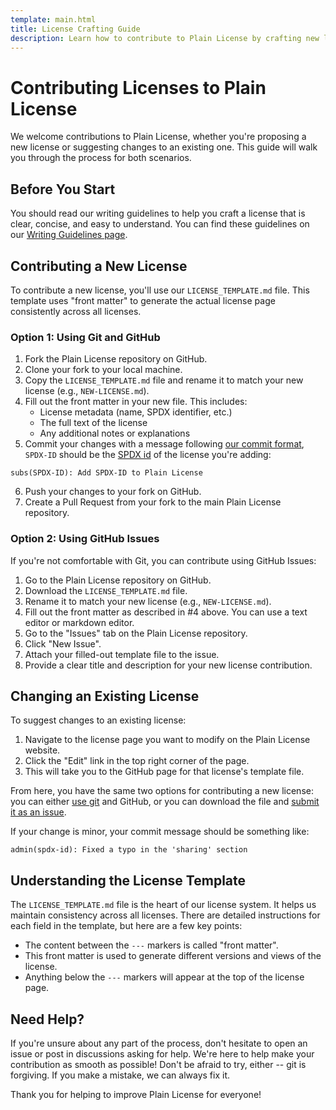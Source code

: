 ```yaml
---
template: main.html
title: License Crafting Guide
description: Learn how to contribute to Plain License by crafting new licenses or improving existing ones.
---
```

# Contributing Licenses to Plain License

We welcome contributions to Plain License, whether you're proposing a new license or suggesting changes to an existing one. This guide will walk you through the process for both scenarios.

## Before You Start

You should read our writing guidelines to help you craft a license that is clear, concise, and easy to understand. You can find these guidelines on our [Writing Guidelines page][writing].

## Contributing a New License

To contribute a new license, you'll use our `LICENSE_TEMPLATE.md` file. This template uses "front matter" to generate the actual license page consistently across all licenses.

### Option 1: Using Git and GitHub

1. Fork the Plain License repository on GitHub.
2. Clone your fork to your local machine.
3. Copy the `LICENSE_TEMPLATE.md` file and rename it to match your new license (e.g., `NEW-LICENSE.md`).
4. Fill out the front matter in your new file. This includes:
   - License metadata (name, SPDX identifier, etc.)
   - The full text of the license
   - Any additional notes or explanations
5.  Commit your changes with a message following [our commit format][commits], `SPDX-ID` should be the [SPDX id][spdx] of the license you're adding:
   ```git
   subs(SPDX-ID): Add SPDX-ID to Plain License
   ```
6.  Push your changes to your fork on GitHub.
7.  Create a Pull Request from your fork to the main Plain License repository.

### Option 2: Using GitHub Issues

If you're not comfortable with Git, you can contribute using GitHub Issues:

1. Go to the Plain License repository on GitHub.
2. Download the `LICENSE_TEMPLATE.md` file.
3. Rename it to match your new license (e.g., `NEW-LICENSE.md`).
4. Fill out the front matter as described in #4 above. You can use a text editor or markdown editor.
5. Go to the "Issues" tab on the Plain License repository.
6. Click "New Issue".
7. Attach your filled-out template file to the issue.
8. Provide a clear title and description for your new license contribution.

## Changing an Existing License

To suggest changes to an existing license:

1. Navigate to the license page you want to modify on the Plain License website.
2. Click the "Edit" link in the top right corner of the page.
3. This will take you to the GitHub page for that license's template file.

From here, you have the same two options for contributing a new license: you can either [use git][option1] and GitHub, or you can download the file and [submit it as an issue][option2].

If your change is minor, your commit message should be something like:

```git
admin(spdx-id): Fixed a typo in the 'sharing' section
```

## Understanding the License Template

The `LICENSE_TEMPLATE.md` file is the heart of our license system. It helps us maintain consistency across all licenses. There are detailed instructions for each field in the template, but here are a few key points:

- The content between the `---` markers is called "front matter".
- This front matter is used to generate different versions and views of the license.
- Anything below the `---` markers will appear at the top of the license page.

## Need Help?

If you're unsure about any part of the process, don't hesitate to open an issue or post in discussions asking for help. We're here to help make your contribution as smooth as possible! Don't be afraid to try, either -- git is forgiving. If you make a mistake, we can always fix it.

Thank you for helping to improve Plain License for everyone!

[commits]: commit.md#commit-message-format "Commit Message Guidelines"
[spdx]: https://spdx.org/licenses/ "SPDX License List"
[option1]: #option-1-using-git-and-github "Using Git and GitHub"
[option2]: #option-2-using-github-issues "Using GitHub Issues"
[writing]: write.md "Writing Guidelines"
